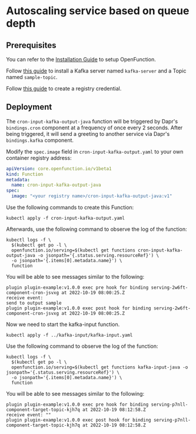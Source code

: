 # Autoscaling service based on queue depth

## Prerequisites

You can refer to the [Installation Guide](https://openfunction.dev/docs/getting-started/installation/) to setup OpenFunction.

Follow [this guide](https://openfunction.dev/docs/getting-started/quickstarts/prerequisites/#kafka) to install a Kafka server named `kafka-server` and a Topic named `sample-topic`.

Follow [this guide](https://openfunction.dev/docs/getting-started/quickstarts/prerequisites/#registry-credential) to create a registry credential.

## Deployment

The `cron-input-kafka-output-java` function will be triggered by Dapr's `bindings.cron` component at a frequency of once every 2 seconds. After being triggered, it will send a greeting to another service via Dapr's `bindings.kafka` component.

Modify the `spec.image` field in `cron-input-kafka-output.yaml` to your own container registry address:

  ```yaml
  apiVersion: core.openfunction.io/v1beta1
  kind: Function
  metadata:
    name: cron-input-kafka-output-java
  spec:
    image: "<your registry name>/cron-input-kafka-output-java:v1"
  ```

Use the following commands to create this Function:

  ```shell
  kubectl apply -f cron-input-kafka-output.yaml
  ```

Afterwards, use the following command to observe the log of the function:

  ```shell
  kubectl logs -f \
    $(kubectl get po -l \
    openfunction.io/serving=$(kubectl get functions cron-input-kafka-output-java -o jsonpath='{.status.serving.resourceRef}') \
    -o jsonpath='{.items[0].metadata.name}') \
    function
  ```

You will be able to see messages similar to the following:

  ```shell
  plugin plugin-example:v1.0.0 exec pre hook for binding serving-2w6ft-component-cron-jsvxg at 2022-10-19 08:00:25.Z
  receive event: 
  send to output sample
  plugin plugin-example:v1.0.0 exec post hook for binding serving-2w6ft-component-cron-jsvxg at 2022-10-19 08:00:25.Z
  ```

Now we need to start the kafka-input function.

  ```shell
  kubectl apply -f ../kafka-input/kafka-input.yaml
  ```

Use the following command to observe the log of the function:
  
  ```shell
  kubectl logs -f \
    $(kubectl get po -l \
    openfunction.io/serving=$(kubectl get functions kafka-input-java -o jsonpath='{.status.serving.resourceRef}') \
    -o jsonpath='{.items[0].metadata.name}') \
    function
  ```

You will be able to see messages similar to the following:

  ```shell
 plugin plugin-example:v1.0.0 exec pre hook for binding serving-p7nll-component-target-topic-kjh7q at 2022-10-19 08:12:58.Z
 receive event: ""
 plugin plugin-example:v1.0.0 exec post hook for binding serving-p7nll-component-target-topic-kjh7q at 2022-10-19 08:12:58.Z
  ```
